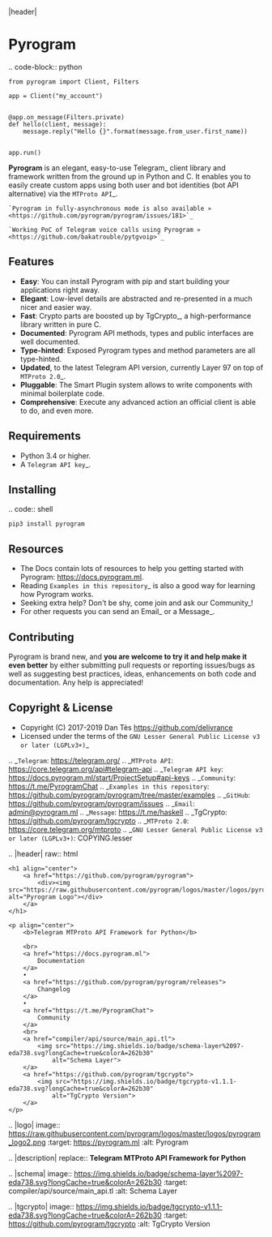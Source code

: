 |header|

Pyrogram
========

.. code-block:: python

    from pyrogram import Client, Filters

    app = Client("my_account")


    @app.on_message(Filters.private)
    def hello(client, message):
        message.reply("Hello {}".format(message.from_user.first_name))


    app.run()

**Pyrogram** is an elegant, easy-to-use Telegram_ client library and framework written from the ground up in Python and C.
It enables you to easily create custom apps using both user and bot identities (bot API alternative) via the `MTProto API`_.

    `Pyrogram in fully-asynchronous mode is also available » <https://github.com/pyrogram/pyrogram/issues/181>`_
    
    `Working PoC of Telegram voice calls using Pyrogram » <https://github.com/bakatrouble/pytgvoip>`_

Features
--------

-   **Easy**: You can install Pyrogram with pip and start building your applications right away.
-   **Elegant**: Low-level details are abstracted and re-presented in a much nicer and easier way.
-   **Fast**: Crypto parts are boosted up by TgCrypto_, a high-performance library written in pure C.
-   **Documented**: Pyrogram API methods, types and public interfaces are well documented.
-   **Type-hinted**: Exposed Pyrogram types and method parameters are all type-hinted.
-   **Updated**, to the latest Telegram API version, currently Layer 97 on top of `MTProto 2.0`_.
-   **Pluggable**: The Smart Plugin system allows to write components with minimal boilerplate code.
-   **Comprehensive**: Execute any advanced action an official client is able to do, and even more.

Requirements
------------

-   Python 3.4 or higher.
-   A `Telegram API key`_.

Installing
----------

.. code:: shell

    pip3 install pyrogram

Resources
---------

-   The Docs contain lots of resources to help you getting started with Pyrogram: https://docs.pyrogram.ml.
-   Reading `Examples in this repository`_ is also a good way for learning how Pyrogram works.
-   Seeking extra help? Don't be shy, come join and ask our Community_!
-   For other requests you can send an Email_ or a Message_.

Contributing
------------

Pyrogram is brand new, and **you are welcome to try it and help make it even better** by either submitting pull
requests or reporting issues/bugs as well as suggesting best practices, ideas, enhancements on both code
and documentation. Any help is appreciated!

Copyright & License
-------------------

-   Copyright (C) 2017-2019 Dan Tès <https://github.com/delivrance>
-   Licensed under the terms of the `GNU Lesser General Public License v3 or later (LGPLv3+)`_

.. _`Telegram`: https://telegram.org/
.. _`MTProto API`: https://core.telegram.org/api#telegram-api
.. _`Telegram API key`: https://docs.pyrogram.ml/start/ProjectSetup#api-keys
.. _`Community`: https://t.me/PyrogramChat
.. _`Examples in this repository`: https://github.com/pyrogram/pyrogram/tree/master/examples
.. _`GitHub`: https://github.com/pyrogram/pyrogram/issues
.. _`Email`: admin@pyrogram.ml
.. _`Message`: https://t.me/haskell
.. _TgCrypto: https://github.com/pyrogram/tgcrypto
.. _`MTProto 2.0`: https://core.telegram.org/mtproto
.. _`GNU Lesser General Public License v3 or later (LGPLv3+)`: COPYING.lesser

.. |header| raw:: html

    <h1 align="center">
        <a href="https://github.com/pyrogram/pyrogram">
            <div><img src="https://raw.githubusercontent.com/pyrogram/logos/master/logos/pyrogram_logo2.png" alt="Pyrogram Logo"></div>
        </a>
    </h1>

    <p align="center">
        <b>Telegram MTProto API Framework for Python</b>

        <br>
        <a href="https://docs.pyrogram.ml">
            Documentation
        </a>
        •
        <a href="https://github.com/pyrogram/pyrogram/releases">
            Changelog
        </a>
        •
        <a href="https://t.me/PyrogramChat">
            Community
        </a>
        <br>
        <a href="compiler/api/source/main_api.tl">
            <img src="https://img.shields.io/badge/schema-layer%2097-eda738.svg?longCache=true&colorA=262b30"
                alt="Schema Layer">
        </a>
        <a href="https://github.com/pyrogram/tgcrypto">
            <img src="https://img.shields.io/badge/tgcrypto-v1.1.1-eda738.svg?longCache=true&colorA=262b30"
                alt="TgCrypto Version">
        </a>
    </p>

.. |logo| image:: https://raw.githubusercontent.com/pyrogram/logos/master/logos/pyrogram_logo2.png
    :target: https://pyrogram.ml
    :alt: Pyrogram

.. |description| replace:: **Telegram MTProto API Framework for Python**

.. |schema| image:: https://img.shields.io/badge/schema-layer%2097-eda738.svg?longCache=true&colorA=262b30
    :target: compiler/api/source/main_api.tl
    :alt: Schema Layer

.. |tgcrypto| image:: https://img.shields.io/badge/tgcrypto-v1.1.1-eda738.svg?longCache=true&colorA=262b30
    :target: https://github.com/pyrogram/tgcrypto
    :alt: TgCrypto Version
